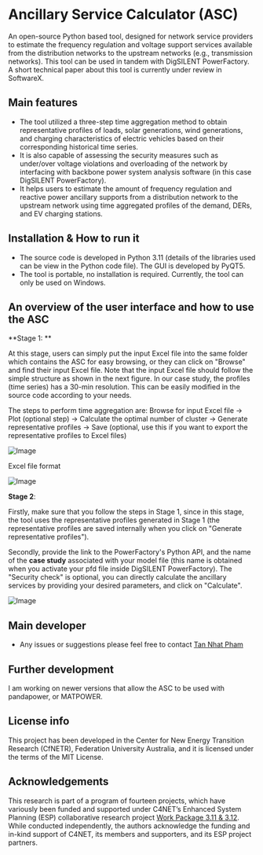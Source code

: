 # Ancillary Service Calculator (ASC)

An open-source Python based tool, designed for network service providers to estimate the frequency regulation and voltage support services available from the distribution networks to the upstream networks (e.g., transmission networks).
This tool can be used in tandem with DigSILENT PowerFactory. A short technical paper about this tool is currently under review in SoftwareX.

## Main features

- The tool utilized a three-step time aggregation method to obtain representative profiles of loads, solar generations, wind generations, and charging characteristics of electric vehicles based on their corresponding historical time series.
- It is also capable of assessing the security measures such as under/over voltage violations and overloading of the network by interfacing with backbone power system analysis software (in this case DigSILENT PowerFactory).
- It helps users to estimate the amount of frequency regulation and reactive power ancillary supports from a distribution network to the upstream network using time aggregated profiles of the demand, DERs, and EV charging stations.

## Installation & How to run it
- The source code is developed in Python 3.11 (details of the libraries used can be view in the Python code file). The GUI is developed by PyQT5.
- The tool is portable, no installation is required. Currently, the tool can only be used on Windows.

## An overview of the user interface and how to use the ASC
**Stage 1: **

At this stage, users can simply put the input Excel file into the same folder which contains the ASC for easy browsing, or they can click on "Browse" and find their input Excel file.
Note that the input Excel file should follow the simple structure as shown in the next figure. In our case study, the profiles (time series) has a 30-min resolution. This can be easily modified in the source code according to your needs.

The steps to perform time aggregation are: Browse for input Excel file -> Plot (optional step) -> Calculate the optimal number of cluster -> Generate representative profiles -> Save (optional, use this if you want to export the representative profiles to Excel files)

![Image](https://github.com/user-attachments/assets/b663626a-e865-4a01-8813-24805b6c2992)

Excel file format 

![Image](https://github.com/user-attachments/assets/377e45a3-8abd-4fa0-8c10-d9c98e1b2336)

**Stage 2**:

Firstly, make sure that you follow the steps in Stage 1, since in this stage, the tool uses the representative profiles generated in Stage 1 (the representative profiles are saved internally when you click on "Generate representative profiles").

Secondly, provide the link to the PowerFactory's Python API, and the name of the **case study** associated with your model file (this name is obtained when you activate your pfd file inside DigSILENT PowerFactory). The "Security check" is optional, you can directly calculate the ancillary services by providing your desired parameters, and click on "Calculate".



![Image](https://github.com/user-attachments/assets/5b06e186-f4cf-4e9e-89f1-181bd8aa9ecf)


## Main developer 
- Any issues or suggestions please feel free to contact [Tan Nhat Pham](https://github.com/nhattan214)

## Further development
I am working on newer versions that allow the ASC to be used with pandapower, or MATPOWER.

## License info
This project has been developed in the Center for New Energy Transition Research (CfNETR), Federation University Australia, and it is licensed under the terms of the MIT License.

## Acknowledgements
This research is part of a program of fourteen projects, which have variously been funded and supported under C4NET’s Enhanced System Planning (ESP) collaborative research project [Work Package 3.11 & 3.12](https://c4net.com.au/projects/enhanced-system-planning-project/). While conducted independently, the authors acknowledge the funding and in-kind support of C4NET, its members and supporters, and its ESP project partners.
